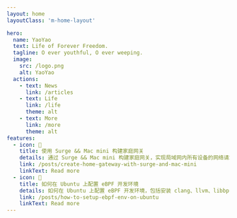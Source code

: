 ```yaml
---
layout: home
layoutClass: 'm-home-layout'

hero:
  name: YaoYao
  text: Life of Forever Freedom.
  tagline: O ever youthful, O ever weeping.
  image:
    src: /logo.png
    alt: YaoYao
  actions:
    - text: News
      link: /articles
    - text: Life
      link: /life
      theme: alt
    - text: More
      link: /more
      theme: alt
features:
  - icon: 📖
    title: 使用 Surge && Mac mini 构建家庭网关
    details: 通过 Surge && Mac mini 构建家庭网关，实现局域网内所有设备的网络请求都通过 Surge 进行代理。
    link: /posts/create-home-gateway-with-surge-and-mac-mini
    linkText: Read more
  - icon: 📖
    title: 如何在 Ubuntu 上配置 eBPF 开发环境
    details: 如何在 Ubuntu 上配置 eBPF 开发环境，包括安装 clang、llvm、libbpf、bpftool、bcc 等。
    link: /posts/how-to-setup-ebpf-env-on-ubuntu
    linkText: Read more
---
```


<style>
/*爱的魔力转圈圈*/
.m-home-layout .image-src:hover {
  transform: translate(-50%, -50%) rotate(666turn);
  transition: transform 59s 1s cubic-bezier(0.3, 0, 0.8, 1);
}

.m-home-layout .details small {
  opacity: 0.8;
}

.m-home-layout .item:last-child .details {
  display: flex;
  justify-content: flex-end;
  align-items: end;
}
</style>
